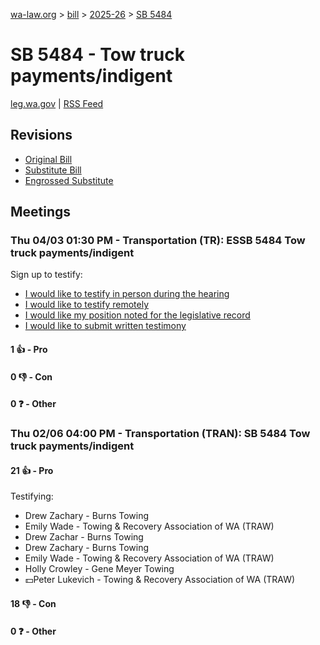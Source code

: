 [wa-law.org](/) > [bill](/bill/) > [2025-26](/bill/2025-26/) > [SB 5484](/bill/2025-26/sb/5484/)

# SB 5484 - Tow truck payments/indigent
[leg.wa.gov](https://app.leg.wa.gov/billsummary?BillNumber=5484&Year=2025&Initiative=false) | [RSS Feed](./rss.xml)

## Revisions
* [Original Bill](1/)
* [Substitute Bill](S/)
* [Engrossed Substitute](S.E/)

## Meetings
### Thu 04/03 01:30 PM - Transportation (TR): ESSB 5484 Tow truck payments/indigent
Sign up to testify:
* [I would like to testify in person during the hearing](https://app.leg.wa.gov/csi/Testifier/Add?chamber=House&mId=33194&aId=166586&caId=26810&tId=1)
* [I would like to testify remotely](https://app.leg.wa.gov/csi/Testifier/Add?chamber=House&mId=33194&aId=166586&caId=26810&tId=2)
* [I would like my position noted for the legislative record](https://app.leg.wa.gov/csi/Testifier/Add?chamber=House&mId=33194&aId=166586&caId=26810&tId=3)
* [I would like to submit written testimony](https://app.leg.wa.gov/csi/Testifier/Add?chamber=House&mId=33194&aId=166586&caId=26810&tId=4)

#### 1 👍 - Pro

#### 0 👎 - Con

#### 0 ❓ - Other

### Thu 02/06 04:00 PM - Transportation (TRAN): SB 5484 Tow truck payments/indigent
#### 21 👍 - Pro
Testifying:
* Drew Zachary - Burns Towing
* Emily Wade - Towing & Recovery Association of WA (TRAW)
* Drew Zachar - Burns Towing
* Drew Zachary - Burns Towing
* Emily Wade - Towing & Recovery Association of WA (TRAW)
* Holly Crowley - Gene Meyer Towing
* 💵Peter Lukevich - Towing & Recovery Association of WA (TRAW)

#### 18 👎 - Con

#### 0 ❓ - Other
